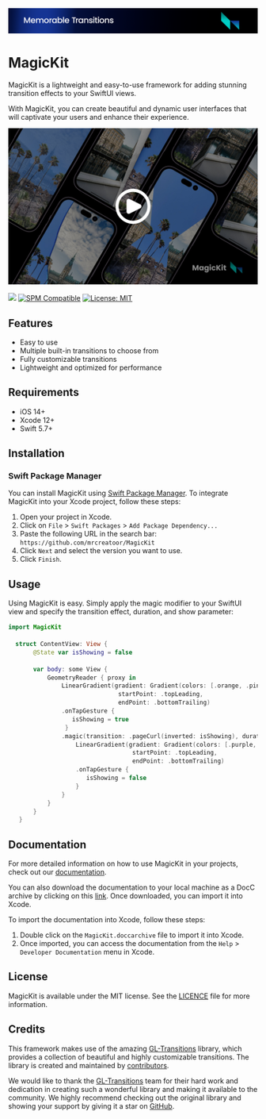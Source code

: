 <img src="https://raw.githubusercontent.com/mrcreatoor/MagicKit/main/assets/banner.png">

# MagicKit

MagicKit is a lightweight and easy-to-use framework for adding stunning transition effects to your SwiftUI views.

With MagicKit, you can create beautiful and dynamic user interfaces that will captivate your users and enhance their experience.

[![MagicKit Introduction Video](https://raw.githubusercontent.com/mrcreatoor/MagicKit/main/assets/thumb.jpeg)](https://www.youtube.com/watch?v=eV7rRSJzevA)


[![](https://img.shields.io/endpoint?url=https%3A%2F%2Fswiftpackageindex.com%2Fapi%2Fpackages%2Fmrcreatoor%2FMagicKit%2Fbadge%3Ftype%3Dswift-versions)](https://swiftpackageindex.com/mrcreatoor/MagicKit)
[![SPM Compatible](https://img.shields.io/badge/SwiftPM-Compatible-brightgreen.svg)](https://swiftpackageindex.com/mrcreatoor/MagicKit)
[![License: MIT](https://img.shields.io/badge/License-MIT-black.svg)](https://opensource.org/licenses/MIT)

## Features

- Easy to use
- Multiple built-in transitions to choose from
- Fully customizable transitions
- Lightweight and optimized for performance

## Requirements

* iOS 14+
* Xcode 12+
* Swift 5.7+

## Installation

### Swift Package Manager

You can install MagicKit using [Swift Package Manager](https://swift.org/package-manager/). To integrate MagicKit into your Xcode project, follow these steps:
 
 1. Open your project in Xcode.
 2. Click on `File` > `Swift Packages` > `Add Package Dependency...`
 3. Paste the following URL in the search bar: 
  `https://github.com/mrcreatoor/MagicKit`
 5. Click `Next` and select the version you want to use.
 6. Click `Finish`.


## Usage

Using MagicKit is easy. Simply apply the magic modifier to your SwiftUI view and specify the transition effect, duration, and show parameter:

```swift
import MagicKit

  struct ContentView: View {
       @State var isShowing = false
       
       var body: some View {
           GeometryReader { proxy in
               LinearGradient(gradient: Gradient(colors: [.orange, .pink]),
                               startPoint: .topLeading,
                               endPoint: .bottomTrailing)
               .onTapGesture {
                  isShowing = true
                }
               .magic(transition: .pageCurl(inverted: isShowing), duration: 1, show: $isShowing) {
                   LinearGradient(gradient: Gradient(colors: [.purple, .blue]),
                                   startPoint: .topLeading,
                                   endPoint: .bottomTrailing)
                   .onTapGesture {
                      isShowing = false
                   }
               }
           }
       }
   }
```
## Documentation

For more detailed information on how to use MagicKit in your projects, check out our [documentation](https://mrcreatoor.github.io/MagicKit/documentation/magickit).

You can also download the documentation to your local machine as a DocC archive by clicking on this [link](https://drive.google.com/file/d/1Te1r0hP_I43j7iS4GPvHyy413vxuj1sT/view). Once downloaded, you can import it into Xcode.

To import the documentation into Xcode, follow these steps:

1. Double click on the `MagicKit.doccarchive` file to import it into Xcode.
2. Once imported, you can access the documentation from the `Help` > `Developer Documentation` menu in Xcode.

## License

MagicKit is available under the MIT license. See the [LICENCE](https://raw.githubusercontent.com/mrcreatoor/MagicKit/main/LICENSE) file for more information.

## Credits

This framework makes use of the amazing [GL-Transitions](https://github.com/gl-transitions/gl-transitions) library, which provides a collection of beautiful and highly customizable transitions. The library is created and maintained by [contributors](https://github.com/gl-transitions/gl-transitions/graphs/contributors).

We would like to thank the [GL-Transitions](https://github.com/gl-transitions/gl-transitions) team for their hard work and dedication in creating such a wonderful library and making it available to the community. We highly recommend checking out the original library and showing your support by giving it a star on [GitHub](https://github.com/gl-transitions/gl-transitions).